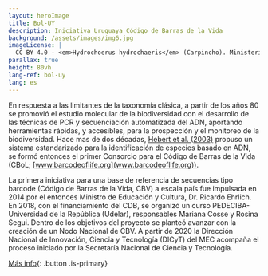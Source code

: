 ```yaml
---
layout: heroImage
title: Bol-UY
description: Iniciativa Uruguaya Código de Barras de la Vida
background: /assets/images/img6.jpg
imageLicense: |
  CC BY 4.0 - <em>Hydrochoerus hydrochaeris</em> (Carpincho). Ministerio de Ambiente. 
parallax: true
height: 80vh
lang-ref: bol-uy
lang: es
---
```


En respuesta a las limitantes de la taxonomía clásica, a partir de los años 80 se promovió el estudio molecular de la biodiversidad con el desarrollo de las técnicas de PCR y secuenciación automatizada del ADN, aportando herramientas rápidas, y accesibles, para la prospección y el monitoreo de la biodiversidad. Hace mas de dos décadas, [Hebert et al. (2003)](https://pmc.ncbi.nlm.nih.gov/articles/PMC1691236/pdf/12614582.pdf) propuso un sistema estandarizado para la identificación de especies basado en ADN, se formó entonces el primer Consorcio para el Código de Barras de la Vida (CBoL; [www.barcodeoflife.org](www.barcodeoflife.org)).

La primera iniciativa para una base de referencia de secuencias tipo barcode (Código de Barras de la Vida, CBV) a escala país fue impulsada en 2014 por el entonces Ministro de Educación y Cultura, Dr. Ricardo Ehrlich. En 2018, con el financiamiento del CDB, se organizó un curso PEDECIBA-Universidad de la República (Udelar), responsables Mariana Cosse y Rosina Segui. Dentro de los objetivos del proyecto se planteó avanzar con la creación de un Nodo Nacional de CBV. A partir de 2020 la Dirección Nacional de Innovación, Ciencia y Tecnología (DICyT) del MEC acompaña el proceso iniciado por la Secretaría Nacional de Ciencia y Tecnología.

[Más info](https://www.gub.uy/ministerio-educacion-cultura/politicas-y-gestion/usina-codigos-barra-vida-uruguay){: .button .is-primary}
